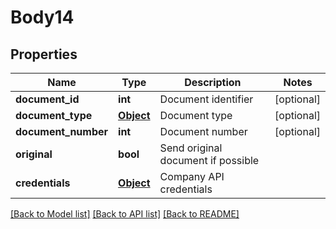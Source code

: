 # Body14

## Properties
Name | Type | Description | Notes
------------ | ------------- | ------------- | -------------
**document_id** | **int** | Document identifier | [optional] 
**document_type** | [**Object**](Object.md) | Document type | [optional] 
**document_number** | **int** | Document number | [optional] 
**original** | **bool** | Send original document if possible | 
**credentials** | [**Object**](Object.md) | Company API credentials | 

[[Back to Model list]](../README.md#documentation-for-models) [[Back to API list]](../README.md#documentation-for-api-endpoints) [[Back to README]](../README.md)

